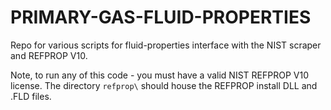 # PRIMARY-GAS-FLUID-PROPERTIES

Repo for various scripts for fluid-properties interface with the NIST scraper and REFPROP V10.

Note, to run any of this code - you must have a valid NIST REFPROP V10 license.
The directory `refprop\` should house the REFPROP install DLL and .FLD files.